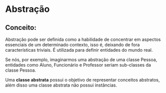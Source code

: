# Abstração

## Conceito:

Abstração pode ser definida como a habilidade de concentrar em aspectos essenciais de um determinado contexto, isso é, deixando de fora características triviais. É utilizada para definir entidades do mundo real.

Se nós, por exemplo, imaginarmos uma abstração de uma classe Pessoa, entidades como Aluno, Funcionário e Professor seriam sub-classes da classe Pessoa.

Uma **classe abstrata** possui o objetivo de representar conceitos abstratos, além disso uma classe abstrata não possui instâncias.
